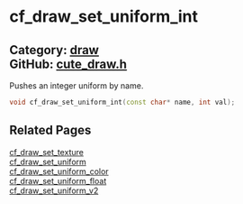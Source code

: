 [//]: # (This file is automatically generated by Cute Framework's docs parser.)
[//]: # (Do not edit this file by hand!)
[//]: # (See: https://github.com/RandyGaul/cute_framework/blob/master/samples/docs_parser.cpp)
[](../header.md ':include')

# cf_draw_set_uniform_int

Category: [draw](/api_reference?id=draw)  
GitHub: [cute_draw.h](https://github.com/RandyGaul/cute_framework/blob/master/include/cute_draw.h)  
---

Pushes an integer uniform by name.

```cpp
void cf_draw_set_uniform_int(const char* name, int val);
```

## Related Pages

[cf_draw_set_texture](/draw/cf_draw_set_texture.md)  
[cf_draw_set_uniform](/draw/cf_draw_set_uniform.md)  
[cf_draw_set_uniform_color](/draw/cf_draw_set_uniform_color.md)  
[cf_draw_set_uniform_float](/draw/cf_draw_set_uniform_float.md)  
[cf_draw_set_uniform_v2](/draw/cf_draw_set_uniform_v2.md)  

